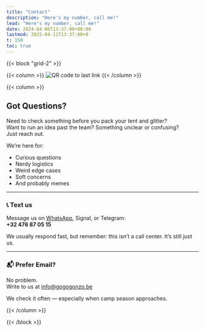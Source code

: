 ```yaml
---
title: "Contact"
description: "Here's my number, call me!"
lead: "Here's my number, call me!"
date: 2024-04-06T13:37:00+00:00
lastmod: 2025-04-11T13:37:00+0
t: 150
toc: true
---
```


{{< block "grid-2" >}}

{{< column >}}
![QR code to last link](/images/whatsappqr.png)
{{< /column >}}

{{< column >}}

## Got Questions?

Need to check something before you pack your tent and glitter?  
Want to run an idea past the team? Something unclear or confusing?  
Just reach out.

We’re here for:
- Curious questions
- Nerdy logistics
- Weird edge cases
- Soft concerns
- And probably memes

---

### 📞 Text us

Message us on [WhatsApp](https://wa.me/32476870515), Signal, or Telegram:  
**+32 476 87 05 15**

We usually respond fast, but remember: this isn’t a call center. It’s still just us.

---

### 📬 Prefer Email?

No problem.  
Write to us at [info@gogogonzo.be](mailto:info@gogogonzo.be)

We check it often — especially when camp season approaches.

{{< /column >}}

{{< /block >}}
